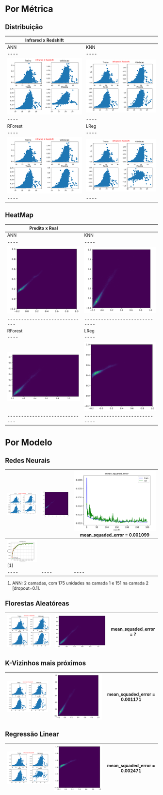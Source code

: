 
# Por Métrica

## Distribuição 

|  Infrared x Redshift  |    |
|----|----|
| ANN| KNN|
|----|----|
|     ![](adhafera/ann/redshift.png)     |     ![](adhafera/knn/redshift.png) |
|----|----|
| RForest | LReg |
|----|----|
|         ![](adhafera/rf/redshift.png)  |      ![](adhafera/lr/redshift.png) |
|----|----|



## HeatMap 

|  Predito x Real  |    |
|----|----|
| ANN| KNN|
|----|----|
| ![](adhafera/ann/hm.png) | ![](adhafera/knn/hm.png) |
|-----------------------------|-----------------------------|
| RForest | LReg |
|----|----|
| ![](adhafera/rf/hm.png)  | ![](adhafera/lr/hm.png)  |
|-----------------------------|-----------------------------|

# Por Modelo

## Redes Neurais

| ![](adhafera/ann/redshift.png) | ![](adhafera/ann/hm.png) | ![](adhafera/ann/mse.png) mean_squaded_error = 0.001099|
|----|----|----|
| ![](adhafera/ann/curves.png) [1]|  | |
|----|----|----|
1. ANN: 2 camadas, com 175 unidades na camada 1 e 151 na camada 2 [dropout=0.1].


## Florestas Aleatóreas

| ![](adhafera/rf/redshift.png) | ![](adhafera/rf/hm.png) |      mean_squaded_error = ?       |
|----|----|----|

## K-Vizinhos mais próximos

| ![](adhafera/knn/redshift.png) | ![](adhafera/knn/hm.png) |      mean_squaded_error = 0.001171       |
|----|----|----|

## Regressão Linear

| ![](adhafera/lr/redshift.png) | ![](adhafera/lr/hm.png) |      mean_squaded_error = 0.002471       |
|----|----|----|
